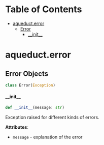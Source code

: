 # Table of Contents

* [aqueduct.error](#aqueduct.error)
  * [Error](#aqueduct.error.Error)
    * [\_\_init\_\_](#aqueduct.error.Error.__init__)

<a id="aqueduct.error"></a>

# aqueduct.error

<a id="aqueduct.error.Error"></a>

## Error Objects

```python
class Error(Exception)
```

<a id="aqueduct.error.Error.__init__"></a>

#### \_\_init\_\_

```python
def __init__(message: str)
```

Exception raised for different kinds of errors.

**Attributes**:

- `message` - explanation of the error

